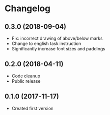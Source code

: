 # Changelog #

## 0.3.0 (2018-09-04)

- Fix: incorrect drawing of above/below marks
- Change to english task instruction
- Significantly increase font sizes and paddings

## 0.2.0 (2018-04-11)

- Code cleanup
- Public release

## 0.1.0 (2017-11-17)

- Created first version